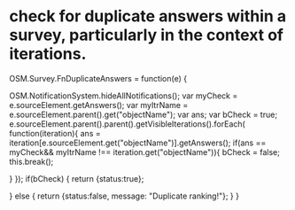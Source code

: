 # check for duplicate answers within a survey, particularly in the context of iterations.
OSM.Survey.FnDuplicateAnswers = function(e) {

OSM.NotificationSystem.hideAllNotifications();
var myCheck = e.sourceElement.getAnswers();
var myItrName = e.sourceElement.parent().get("objectName");
var ans;
var bCheck = true;
e.sourceElement.parent().parent().getVisibleIterations().forEach( function(iteration){
    ans = iteration[e.sourceElement.get("objectName")].getAnswers();
    if(ans == myCheck&& myItrName !== iteration.get("objectName")){ bCheck = false; this.break();
        
} });
if(bCheck) {
    return {status:true}; 
    
} else { 
    return {status:false, message: "Duplicate ranking!"};
    } 
}
